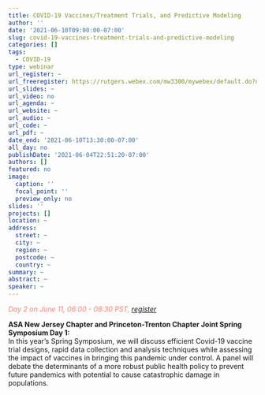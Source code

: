 ```yaml
---
title: COVID-19 Vaccines/Treatment Trials, and Predictive Modeling
author: ''
date: '2021-06-10T09:00:00-07:00'
slug: covid-19-vaccines-treatment-trials-and-predictive-modeling
categories: []
tags:
  - COVID-19
type: webinar
url_register: ~
url_freeregister: https://rutgers.webex.com/mw3300/mywebex/default.do?nomenu=true&siteurl=rutgers&service=6&rnd=0.2996879061262714&main_url=https%3A%2F%2Frutgers.webex.com%2Fec3300%2Feventcenter%2Fevent%2FeventAction.do%3FtheAction%3Ddetail%26%26%26EMK%3D4832534b000000046aaf2aa1a58755f165c5933747a17fc3bc3c05a2e1d8776762231f7b68ac397a%26siteurl%3Drutgers%26confViewID%3D194837402029687242%26encryptTicket%3DSDJTSwAAAAT_kBmTHx02cUOugTj-oZiim0JfFaKKi_yZnuQPjw_0uA2%26
url_slides: ~
url_video: no
url_agenda: ~
url_website: ~
url_audio: ~
url_code: ~
url_pdf: ~
date_end: '2021-06-10T13:30:00-07:00'
all_day: no
publishDate: '2021-06-04T22:51:20-07:00'
authors: []
featured: no
image:
  caption: ''
  focal_point: ''
  preview_only: no
slides: ''
projects: []
location: ~
address:
  street: ~
  city: ~
  region: ~
  postcode: ~
  country: ~
summary: ~
abstract: ~
speaker: ~
---
```

<span style="color: salmon;">*Day 2 on June 11, 06:00 - 08:30 PST,* [*register*](https://rutgers.webex.com/mw3300/mywebex/default.do?nomenu=true&siteurl=rutgers&service=6&rnd=0.91598952072901&main_url=https%3A%2F%2Frutgers.webex.com%2Fec3300%2Feventcenter%2Fevent%2FeventAction.do%3FtheAction%3Ddetail%26%26%26EMK%3D4832534b00000004ccfe17c46bed0464ec584839c2e9e63bee1abcffc3e5fc074828b0ccd1d8a813%26siteurl%3Drutgers%26confViewID%3D194838788450583441%26encryptTicket%3DSDJTSwAAAARC1c0o--SgmZ3tEVx2QxUCiA079yE_Che20yPxxVgUAQ2%26)</span>
<!--more-->
**ASA New Jersey Chapter and Princeton-Trenton Chapter Joint Spring Symposium Day 1:**   
In this year’s Spring Symposium, we will discuss efficient Covid-19 vaccine trial designs, rapid data collection and analysis techniques while assessing the impact of vaccines in bringing this pandemic under control. A panel will debate the determinants of a more robust public health policy to prevent future pandemics with potential to cause catastrophic damage in populations.